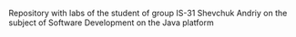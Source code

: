 Repository with labs of the student of group IS-31 Shevchuk Andriy on the subject of Software Development on the Java platform
